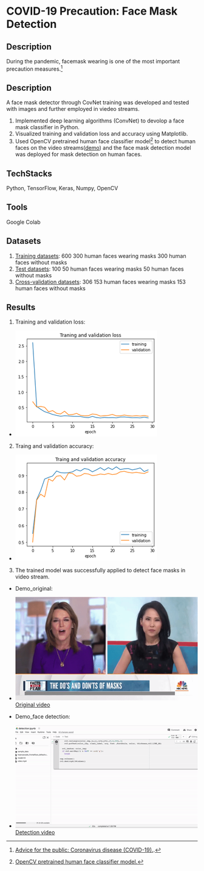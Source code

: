 # COVID-19 Precaution: Face Mask Detection
## Description
During the pandemic, facemask wearing is one of the most important precaution measures.[^1]
## Description
A face mask detector through CovNet training was developed and tested with images and further employed in viedeo streams.
1. Implemented deep learning algorithms (ConvNet) to devolop a face mask classifier in Python.
3. Visualized training and validation loss and accuracy using Matplotlib.
4. Used OpenCV pretrained human face classifier model[^2] to detect human faces on the video streams([demo](https://github.com/phoebe20200523/COVID-19-Precaution-with-face-mask-detection/tree/main/Video)) and the face mask detection model was deployed for mask detection on human faces.
## TechStacks
Python, TensorFlow, Keras, Numpy, OpenCV
## Tools
Google Colab
## Datasets
1. [Training datasets](https://github.com/phoebe20200523/COVID-19-Precaution-with-face-mask-detection/tree/main/Train): 600
  300 human faces wearing masks 
  300 human faces without masks
2. [Test datasets](https://github.com/phoebe20200523/COVID-19-Precaution-with-face-mask-detection/tree/main/Test): 100 
  50 human faces wearing masks 
  50 human faces without masks
3. [Cross-validation datasets](https://github.com/phoebe20200523/COVID-19-Precaution-with-face-mask-detection/tree/main/Cross%20validation): 306
  153 human faces wearing masks 
  153 human faces without masks
## Results
1. Training and validation loss: 
+ ![alt text](https://github.com/phoebe20200523/COVID-19-Precaution-with-face-mask-detection/blob/main/Results/Loss.png)
2. Traing and validation accuracy:
+ ![alt text](https://github.com/phoebe20200523/COVID-19-Precaution-with-face-mask-detection/blob/main/Results/Accuracy.png)
3. The trained model was successfully applied to detect face masks in video stream.
+ Demo_original: 
- ![alt text](https://github.com/phoebe20200523/COVID-19-Precaution-with-face-mask-detection/blob/main/Video/original.gif)[Original video](https://github.com/phoebe20200523/COVID-19-Precaution-with-face-mask-detection/tree/main/Video) 

+ Demo_face detection: 
- ![alt text](https://github.com/phoebe20200523/COVID-19-Precaution-with-face-mask-detection/blob/main/Video/deom_detection.gif)[Detection video](https://github.com/phoebe20200523/COVID-19-Precaution-with-face-mask-detection/blob/main/demo%20of%20face%20mask%20detection.mp4)
[^1]: [Advice for the public: Coronavirus disease (COVID-19).](https://www.who.int/emergencies/diseases/novel-coronavirus-2019/advice-for-public).
[^2]: [OpenCV pretrained human face classifier model.](https://docs.opencv.org/3.4/db/d28/tutorial_cascade_classifier.html)


